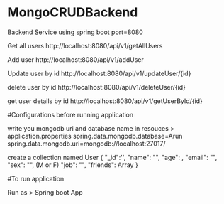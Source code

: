 # MongoCRUDBackend
Backend Service using spring boot 
port=8080

Get all users
http://localhost:8080/api/v1/getAllUsers

Add user
http://localhost:8080/api/v1/addUser

Update user by id
http://localhost:8080/api/v1/updateUser/{id}

delete user by id
http://localhost:8080/api/v1/deleteUser/{id}

get user details by id
http://localhost:8080/api/v1/getUserById/{id}
 
 #Configurations before running application
 
 write you mongodb uri and database name  in resouces > application.properties
 spring.data.mongodb.database=Arun
 spring.data.mongodb.uri=mongodb://localhost:27017/
 
 create a collection named User
 {
  "_id":'',
  "name": "",
  "age": ,
  "email": "",
  "sex": "", (M or F)
  "job": "",
  "friends": Array
}
 
 #To run application

 Run as > Spring boot App
 
 
